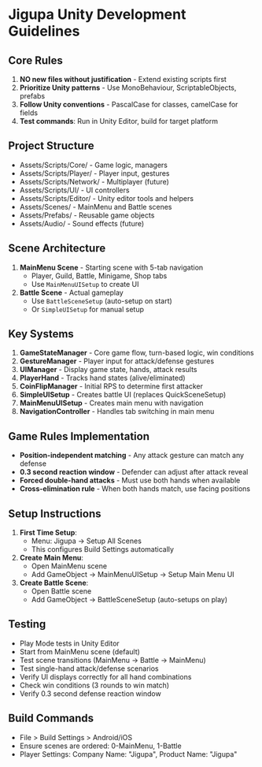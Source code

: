 # Jigupa Unity Development Guidelines

## Core Rules
1. **NO new files without justification** - Extend existing scripts first
2. **Prioritize Unity patterns** - Use MonoBehaviour, ScriptableObjects, prefabs
3. **Follow Unity conventions** - PascalCase for classes, camelCase for fields
4. **Test commands**: Run in Unity Editor, build for target platform

## Project Structure
- Assets/Scripts/Core/ - Game logic, managers
- Assets/Scripts/Player/ - Player input, gestures
- Assets/Scripts/Network/ - Multiplayer (future)
- Assets/Scripts/UI/ - UI controllers
- Assets/Scripts/Editor/ - Unity editor tools and helpers
- Assets/Scenes/ - MainMenu and Battle scenes
- Assets/Prefabs/ - Reusable game objects
- Assets/Audio/ - Sound effects (future)

## Scene Architecture
1. **MainMenu Scene** - Starting scene with 5-tab navigation
   - Player, Guild, Battle, Minigame, Shop tabs
   - Use `MainMenuUISetup` to create UI
2. **Battle Scene** - Actual gameplay
   - Use `BattleSceneSetup` (auto-setup on start)
   - Or `SimpleUISetup` for manual setup

## Key Systems
1. **GameStateManager** - Core game flow, turn-based logic, win conditions
2. **GestureManager** - Player input for attack/defense gestures
3. **UIManager** - Display game state, hands, attack results
4. **PlayerHand** - Tracks hand states (alive/eliminated)
5. **CoinFlipManager** - Initial RPS to determine first attacker
6. **SimpleUISetup** - Creates battle UI (replaces QuickSceneSetup)
7. **MainMenuUISetup** - Creates main menu with navigation
8. **NavigationController** - Handles tab switching in main menu

## Game Rules Implementation
- **Position-independent matching** - Any attack gesture can match any defense
- **0.3 second reaction window** - Defender can adjust after attack reveal
- **Forced double-hand attacks** - Must use both hands when available
- **Cross-elimination rule** - When both hands match, use facing positions

## Setup Instructions
1. **First Time Setup**:
   - Menu: Jigupa → Setup All Scenes
   - This configures Build Settings automatically
2. **Create Main Menu**:
   - Open MainMenu scene
   - Add GameObject → MainMenuUISetup → Setup Main Menu UI
3. **Create Battle Scene**:
   - Open Battle scene  
   - Add GameObject → BattleSceneSetup (auto-setups on play)

## Testing
- Play Mode tests in Unity Editor
- Start from MainMenu scene (default)
- Test scene transitions (MainMenu → Battle → MainMenu)
- Test single-hand attack/defense scenarios
- Verify UI displays correctly for all hand combinations
- Check win conditions (3 rounds to win match)
- Verify 0.3 second defense reaction window

## Build Commands
- File > Build Settings > Android/iOS
- Ensure scenes are ordered: 0-MainMenu, 1-Battle
- Player Settings: Company Name: "Jigupa", Product Name: "Jigupa"